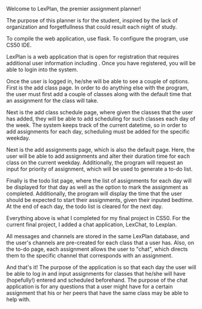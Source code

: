 Welcome to LexPlan, the premier assignment planner!

The purpose of this planner is for the student, inspired by the lack of organization and forgetfullness that could result each night of study.

To compile the web application, use flask.
To configure the program, use CS50 IDE.

LexPlan is a web application that is open for registration that requires additional user information including . Once you have registered,
you will be able to login into the system.

Once the user is logged in, he/she will be able to see a couple of options. First is the add class page. In order to do anything else with
the program, the user must first add a couple of classes along with the default time that an assignment for the class will take.

Next is the add class schedule page, where given the classes that the user has added, they will be able to add scheduling for such classes
each day of the week. The system keeps track of the current datetime, so in order to add assignments for each day, scheduling must be added for
the specific weekday.

Next is the add assignments page, which is also the default page. Here, the user will be able to add assignments and alter their duration time
for each class on the current weekday. Additionally, the program will request an input for priority of assignment, which will be used to generate
a to-do list.

Finally is the todo list page, where the list of assignments for each day will be displayed for that day as well as the option to mark the assignment
as completed. Additionally, the program will display the time that the user should be expected to start their assignments, given their inputed bedtime.
At the end of each day, the todo list is cleared for the next day.

Everything above is what I completed for my final project in CS50. For the current final project, I added a chat application, LexChat, to Lexplan.

All messages and channels are stored in the same LexPlan database, and the user's channels are pre-created for each class that a user has. Also, on the
to-do page, each assignment allows the user to "chat", which directs them to the specific channel that corresponds with an assignment.

And that's it! The purpose of the application is so that each day the user will be able to log in and input assignments for classes that he/she
will have (hopefully!) entered and scheduled beforehand. The purpose of the chat application is for any questions that a user might have for a certain
assignment that his or her peers that have the same class may be able to help with.

